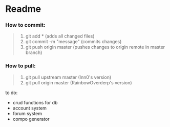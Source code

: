 # Readme
### How to commit:
> 1. git add * (adds all changed files)  
> 2. git commit -m "message" (commits changes)  
> 3. git push origin master (pushes changes to origin remote in master branch)  

### How to pull:
> 1. git pull upstream master (Inn0's version)   
> 1. git pull origin master (RainbowOverderp's version)

to do:
- crud functions for db  
- account system  
- forum system  
- compo generator

<?php
class test {

}
